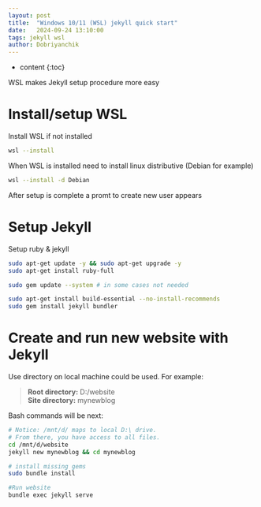 ```yaml
---
layout: post
title:  "Windows 10/11 (WSL) jekyll quick start"
date:   2024-09-24 13:10:00
tags: jekyll wsl
author: Dobriyanchik
---
```


* content
{:toc}

WSL makes Jekyll setup procedure more easy





# Install/setup WSL

Install WSL if not installed

```bash
wsl --install
```

When WSL is installed need to install linux distributive (Debian for example)

```bash
wsl --install -d Debian
```

After setup is complete a promt to create new user appears

# Setup Jekyll

Setup ruby & jekyll

```bash
sudo apt-get update -y && sudo apt-get upgrade -y
sudo apt-get install ruby-full

sudo gem update --system # in some cases not needed

sudo apt-get install build-essential --no-install-recommends
sudo gem install jekyll bundler
```

# Create and run new website with Jekyll

Use directory on local machine could be used. For example:
> **Root directory:** D:/website  
> **Site directory:** mynewblog

Bash commands will be next:

```bash
# Notice: /mnt/d/ maps to local D:\ drive.
# From there, you have access to all files.
cd /mnt/d/website
jekyll new mynewblog && cd mynewblog

# install missing gems
sudo bundle install

#Run website  
bundle exec jekyll serve
```